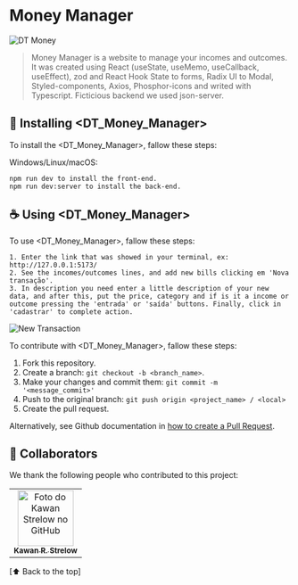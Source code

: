 # Money Manager

<img src="https://kawan-demo-s3.s3.eu-west-1.amazonaws.com/dtmoneyimgtogithub1.png" alt="DT Money">

> Money Manager is a website to manage your incomes and outcomes. It was created using React (useState, useMemo, useCallback, useEffect), zod and React Hook State to forms, Radix UI to Modal, Styled-components, Axios, Phosphor-icons and writed with Typescript. Ficticious backend we used json-server.

## 🚀 Installing <DT_Money_Manager>

To install the <DT_Money_Manager>, fallow these steps:

Windows/Linux/macOS:

```
npm run dev to install the front-end.
npm run dev:server to install the back-end.
```

## ☕ Using <DT_Money_Manager>

To use <DT_Money_Manager>, fallow these steps:

```
1. Enter the link that was showed in your terminal, ex: http://127.0.0.1:5173/
2. See the incomes/outcomes lines, and add new bills clicking em 'Nova transação'.
3. In description you need enter a little description of your new data, and after this, put the price, category and if is it a income or outcome pressing the 'entrada' or 'saída' buttons. Finally, click in 'cadastrar' to complete action.
```

<img src="https://kawan-demo-s3.s3.eu-west-1.amazonaws.com/dtmoneyimgtogithub2.png" alt="New Transaction">

To contribute with <DT_Money_Manager>, fallow these steps:

1. Fork this repository.
2. Create a branch: `git checkout -b <branch_name>`.
3. Make your changes and commit them: `git commit -m '<message_commit>'`
4. Push to the original branch: `git push origin <project_name> / <local>`
5. Create the pull request.

Alternatively, see Github documentation in [how to create a Pull Request](https://help.github.com/en/github/collaborating-with-issues-and-pull-requests/creating-a-pull-request).

## 🤝 Collaborators

We thank the following people who contributed to this project:

<table>
  <tr>
    <td align="center">
      <a href="#">
        <img src="https://github.com/kawanstrelow.png" width="100px;" alt="Foto do Kawan Strelow no GitHub"/><br>
        <sub>
          <b>Kawan R. Strelow</b>
        </sub>
      </a>
    </td>
    
  </tr>
</table>

[⬆ Back to the top]<br>
